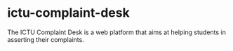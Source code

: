 # ictu-complaint-desk
The ICTU Complaint Desk is a web platform that aims at helping students in asserting their complaints.
